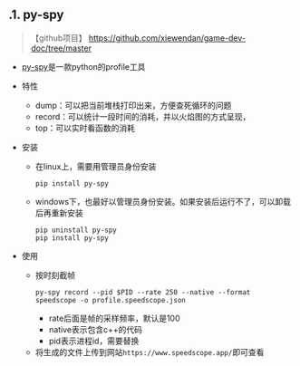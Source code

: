 ## .1. py-spy

>【github项目】 https://github.com/xiewendan/game-dev-doc/tree/master

* [py-spy](https://github.com/benfred/py-spy)是一款python的profile工具

* 特性
    * dump：可以把当前堆栈打印出来，方便查死循环的问题
    * record：可以统计一段时间的消耗，并以火焰图的方式呈现，
    * top：可以实时看函数的消耗

* 安装
  * 在linux上，需要用管理员身份安装
    ~~~
    pip install py-spy
    ~~~

  * windows下，也最好以管理员身份安装。如果安装后运行不了，可以卸载后再重新安装
    ~~~
    pip uninstall py-spy
    pip install py-spy
    ~~~

* 使用
  * 按时刻截帧
    ~~~
    py-spy record --pid $PID --rate 250 --native --format speedscope -o profile.speedscope.json
    ~~~
    * rate后面是帧的采样频率，默认是100
    * native表示包含c++的代码
    * pid表示进程id，需要替换
  * 将生成的文件上传到网站`https://www.speedscope.app/`即可查看
